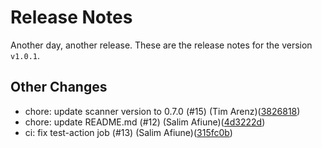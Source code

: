 # Release Notes
Another day, another release. These are the release notes for the version `v1.0.1`.

## Other Changes
* chore: update scanner version to 0.7.0 (#15) (Tim Arenz)([3826818](https://github.com/lacework/lw-scanner-action/commit/382681814f446aa932ff4247ca0d871ea1e8cf4d))
* chore: update README.md (#12) (Salim Afiune)([4d3222d](https://github.com/lacework/lw-scanner-action/commit/4d3222d9895a5aca6412a2919c1b8d3a48467dd0))
* ci: fix test-action job (#13) (Salim Afiune)([315fc0b](https://github.com/lacework/lw-scanner-action/commit/315fc0bcbbdeac239783afe93fa44af4d3af54da))
